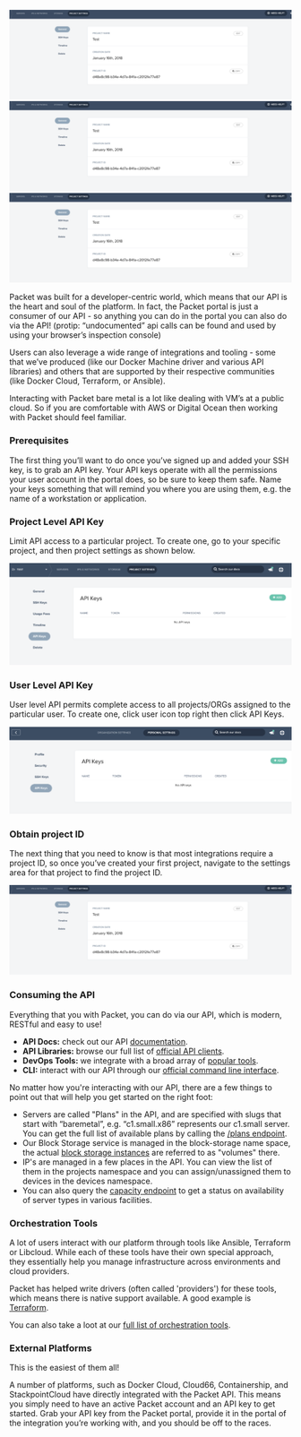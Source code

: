 <!--<meta>
{
    "title":"Integrations & Libraries ",
    "description":"A quick look at our various API integrations.",
    "date": "2019/09/28",
    "tag":["API", "Integrations", "Libraries"]
}
</meta>-->

![pr12](/images/api-integrations/Project-ID.png)
![pr12%](/images/api-integrations/Project-ID.png)
![pr12---==+#@](/images/api-integrations/Project-ID.png)

Packet was built for a developer-centric world, which means that our API is the heart and soul of the platform. In fact, the Packet portal is just a consumer of our API - so anything you can do in the portal you can also do via the API! (protip: “undocumented” api calls can be found and used by using your browser’s inspection console)

Users can also leverage a wide range of integrations and tooling - some that we’ve produced (like our Docker Machine driver and various API libraries) and others that are supported by their respective communities (like Docker Cloud, Terraform, or Ansible).

Interacting with Packet bare metal is a lot like dealing with VM’s at a public cloud.  So if you are comfortable with AWS or Digital Ocean then working with Packet should feel familiar.

### Prerequisites

The first thing you’ll want to do once you’ve signed up and added your SSH key, is to grab an API key. Your API keys operate with all the permissions your user account in the portal does, so be sure to keep them safe. Name your keys something that will remind you where you are using them, e.g. the name of a workstation or application.

### Project Level API Key

Limit API access  to a particular project. To create one, go to your specific project, and then project settings as shown below.

![project settings](/images/api-integrations/Project-API-Key.png)

### User Level API Key

User level API permits complete access to all projects/ORGs assigned to the particular user. To create one, click user icon top right then click API Keys.

![user API key](/images/api-integrations/User-API-key.png)

### Obtain project ID

The next thing that you need to know is that most integrations require a project ID, so once you’ve created your first project, navigate to the settings area for that project to find the project ID.

![project ID](/images/api-integrations/Project-ID.png)

### Consuming the API

Everything that you with Packet, you can do via our API, which is modern, RESTful and easy to use!

* __API Docs:__ check out our API [documentation](https://www.packet.com/developers/api/).
* __API Libraries:__ browse our full list of [official API clients](https://www.packet.com/developers/integrations/).
* __DevOps Tools:__ we integrate with a broad array of [popular tools](https://www.packet.com/developers/integrations/).
* __CLI:__ interact with our API through our [official command line interface](https://github.com/packethost/packet-cli).


No matter how you're interacting with our API, there are a few things to point out that will help you get started on the right foot:

* Servers are called "Plans" in the API, and are specified with slugs that start with “baremetal”, e.g. “c1.small.x86” represents our c1.small server. You can get the full list of available plans by calling the [/plans endpoint](https://www.packet.com/developers/api/devices/#devices-plans).  
* Our Block Storage service is managed in the block-storage name space, the actual [block storage instances](https://www.packet.com/developers/api/volumes/) are referred to as "volumes" there.  
* IP's are managed in a few places in the API. You can view the list of them in the projects namespace and you can assign/unassigned them to devices in the devices namespace.
* You can also query the [capacity endpoint](https://www.packet.com/developers/api/capacity/#capacity-capacity) to get a status on   availability of server types in various facilities.

### Orchestration Tools

A lot of users interact with our platform through tools like Ansible, Terraform or Libcloud.  While each of these tools have their own special approach, they essentially help you manage infrastructure across environments and cloud providers.

Packet has helped write drivers (often called 'providers') for these tools, which means there is native support available. A good example is [Terraform](https://www.terraform.io/docs/providers/packet/).

You can also take a loot at our [full list of orchestration tools](https://www.packet.com/developers/integrations/).

### External Platforms

This is the easiest of them all!

A number of platforms, such as Docker Cloud, Cloud66, Containership, and StackpointCloud have directly integrated with the Packet API.  This means you simply need to have an active Packet account and an API key to get started. Grab your API key from the Packet portal, provide it in the portal of the integration you’re working with, and you should be off to the races.
